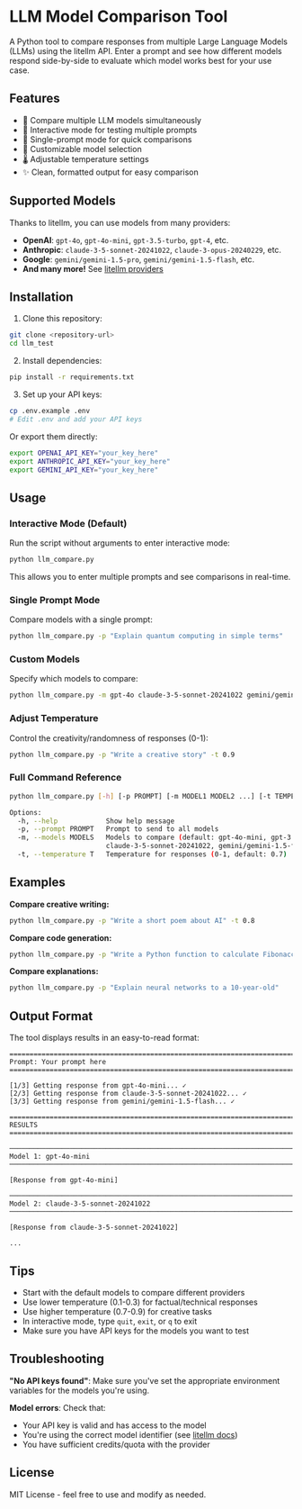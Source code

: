 # LLM Model Comparison Tool

A Python tool to compare responses from multiple Large Language Models (LLMs) using the litellm API. Enter a prompt and see how different models respond side-by-side to evaluate which model works best for your use case.

## Features

- 🤖 Compare multiple LLM models simultaneously
- 💬 Interactive mode for testing multiple prompts
- 🎯 Single-prompt mode for quick comparisons
- 🔧 Customizable model selection
- 🌡️ Adjustable temperature settings
- ✨ Clean, formatted output for easy comparison

## Supported Models

Thanks to litellm, you can use models from many providers:

- **OpenAI**: `gpt-4o`, `gpt-4o-mini`, `gpt-3.5-turbo`, `gpt-4`, etc.
- **Anthropic**: `claude-3-5-sonnet-20241022`, `claude-3-opus-20240229`, etc.
- **Google**: `gemini/gemini-1.5-pro`, `gemini/gemini-1.5-flash`, etc.
- **And many more!** See [litellm providers](https://docs.litellm.ai/docs/providers)

## Installation

1. Clone this repository:
```bash
git clone <repository-url>
cd llm_test
```

2. Install dependencies:
```bash
pip install -r requirements.txt
```

3. Set up your API keys:
```bash
cp .env.example .env
# Edit .env and add your API keys
```

Or export them directly:
```bash
export OPENAI_API_KEY="your_key_here"
export ANTHROPIC_API_KEY="your_key_here"
export GEMINI_API_KEY="your_key_here"
```

## Usage

### Interactive Mode (Default)

Run the script without arguments to enter interactive mode:

```bash
python llm_compare.py
```

This allows you to enter multiple prompts and see comparisons in real-time.

### Single Prompt Mode

Compare models with a single prompt:

```bash
python llm_compare.py -p "Explain quantum computing in simple terms"
```

### Custom Models

Specify which models to compare:

```bash
python llm_compare.py -m gpt-4o claude-3-5-sonnet-20241022 gemini/gemini-1.5-flash -p "Write a haiku about coding"
```

### Adjust Temperature

Control the creativity/randomness of responses (0-1):

```bash
python llm_compare.py -p "Write a creative story" -t 0.9
```

### Full Command Reference

```bash
python llm_compare.py [-h] [-p PROMPT] [-m MODEL1 MODEL2 ...] [-t TEMPERATURE]

Options:
  -h, --help            Show help message
  -p, --prompt PROMPT   Prompt to send to all models
  -m, --models MODELS   Models to compare (default: gpt-4o-mini, gpt-3.5-turbo,
                        claude-3-5-sonnet-20241022, gemini/gemini-1.5-flash)
  -t, --temperature T   Temperature for responses (0-1, default: 0.7)
```

## Examples

**Compare creative writing:**
```bash
python llm_compare.py -p "Write a short poem about AI" -t 0.8
```

**Compare code generation:**
```bash
python llm_compare.py -p "Write a Python function to calculate Fibonacci numbers" -m gpt-4o claude-3-5-sonnet-20241022
```

**Compare explanations:**
```bash
python llm_compare.py -p "Explain neural networks to a 10-year-old"
```

## Output Format

The tool displays results in an easy-to-read format:

```
================================================================================
Prompt: Your prompt here
================================================================================

[1/3] Getting response from gpt-4o-mini... ✓
[2/3] Getting response from claude-3-5-sonnet-20241022... ✓
[3/3] Getting response from gemini/gemini-1.5-flash... ✓

================================================================================
RESULTS
================================================================================

────────────────────────────────────────────────────────────────────────────────
Model 1: gpt-4o-mini
────────────────────────────────────────────────────────────────────────────────

[Response from gpt-4o-mini]

────────────────────────────────────────────────────────────────────────────────
Model 2: claude-3-5-sonnet-20241022
────────────────────────────────────────────────────────────────────────────────

[Response from claude-3-5-sonnet-20241022]

...
```

## Tips

- Start with the default models to compare different providers
- Use lower temperature (0.1-0.3) for factual/technical responses
- Use higher temperature (0.7-0.9) for creative tasks
- In interactive mode, type `quit`, `exit`, or `q` to exit
- Make sure you have API keys for the models you want to test

## Troubleshooting

**"No API keys found"**: Make sure you've set the appropriate environment variables for the models you're using.

**Model errors**: Check that:
- Your API key is valid and has access to the model
- You're using the correct model identifier (see [litellm docs](https://docs.litellm.ai/docs/providers))
- You have sufficient credits/quota with the provider

## License

MIT License - feel free to use and modify as needed.
